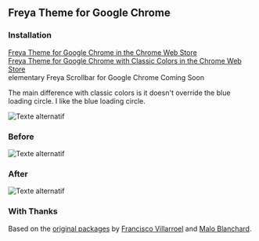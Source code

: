 ## Freya Theme for Google Chrome

### Installation 

[Freya Theme for Google Chrome in the Chrome Web Store](https://chrome.google.com/webstore/detail/freya-theme-for-google-ch/nofpaaefcomkhdkeihhnonlmhajfadgd)  
[Freya Theme for Google Chrome with Classic Colors in the Chrome Web Store](https://chrome.google.com/webstore/detail/freya-theme-classic-color/aabnndoiofgmhennfbcmoapojieflllb)  
elementary Freya Scrollbar for Google Chrome Coming Soon  

The main difference with classic colors is it doesn't override the blue loading circle. I like the blue loading circle.

![Texte alternatif](https://raw.githubusercontent.com/eustasy/freya-theme-for-google-chrome/master/screenshots/freya-look.png "Freya Theme for Google Chrome")

### Before

![Texte alternatif](https://raw.githubusercontent.com/eustasy/freya-theme-for-google-chrome/master/screenshots/google-chrome-before.png "Before")

### After

![Texte alternatif](https://raw.githubusercontent.com/eustasy/freya-theme-for-google-chrome/master/screenshots/google-chrome-after.png "After")

### With Thanks
Based on the [original packages](https://github.com/fsvh/freya-theme-for-google-chrome) by [Francisco Villarroel](https://github.com/fsvh) and [Malo Blanchard](https://github.com/maloblanchard).